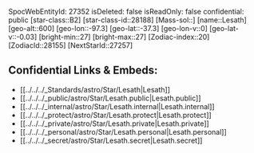 ﻿---
location: [-37.3,97.3,600]
type: Star
tags:
- astro/Star

---
SpocWebEntityId: 27352
isDeleted: false
isReadOnly: false
confidential: public
[star-class::B2]
[star-class-id::28188]
[Mass-sol::]
[name::Lesath]
[geo-alt::600]
[geo-lon::-97.3]
[geo-lat::-37.3]
[geo-lon-v::0]
[geo-lat-v::-0.03]
[bright-min::27]
[bright-max::27]
[Zodiac-index::20]
[ZodiacId::28155]
[NextStarId::27257]



## Confidential Links & Embeds: 
- [[../../../_Standards/astro/Star/Lesath|Lesath]] 
- [[../../../_public/astro/Star/Lesath.public|Lesath.public]] 
- [[../../../_internal/astro/Star/Lesath.internal|Lesath.internal]] 
- [[../../../_protect/astro/Star/Lesath.protect|Lesath.protect]] 
- [[../../../_private/astro/Star/Lesath.private|Lesath.private]] 
- [[../../../_personal/astro/Star/Lesath.personal|Lesath.personal]] 
- [[../../../_secret/astro/Star/Lesath.secret|Lesath.secret]] 
